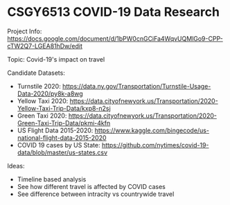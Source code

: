 # CSGY6513 COVID-19 Data Research

Project Info: https://docs.google.com/document/d/1bPW0cnGCiFa4WqvUQMlGo9-CPP-cTW2Q7-LGEA81hDw/edit

Topic: Covid-19's impact on travel

Candidate Datasets:
- Turnstile 2020: https://data.ny.gov/Transportation/Turnstile-Usage-Data-2020/py8k-a8wg
- Yellow Taxi 2020: https://data.cityofnewyork.us/Transportation/2020-Yellow-Taxi-Trip-Data/kxp8-n2sj
- Green Taxi 2020: https://data.cityofnewyork.us/Transportation/2020-Green-Taxi-Trip-Data/pkmi-4kfn
- US Flight Data 2015-2020: https://www.kaggle.com/bingecode/us-national-flight-data-2015-2020
- COVID 19 cases by US State: https://github.com/nytimes/covid-19-data/blob/master/us-states.csv

Ideas:
- Timeline based analysis
- See how different travel is affected by COVID cases
- See difference between intracity vs countrywide travel
